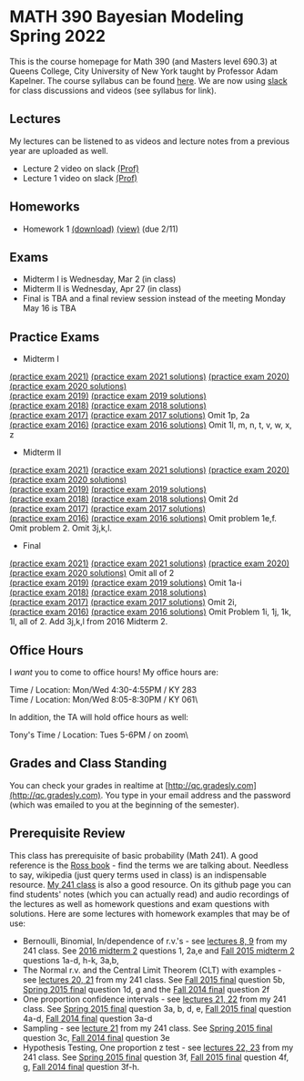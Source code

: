 # MATH 390 Bayesian Modeling Spring 2022

This is the course homepage for Math 390 (and Masters level 690.3) at Queens College, City University of New York taught by Professor Adam Kapelner. The course syllabus can be found [here](https://github.com/kapelner/QC_Math_390_Spring_2022/blob/master/syllabus/syllabus.pdf). We are now using [slack](https://slack.com/) for class discussions and videos (see syllabus for link).

## Lectures

My lectures can be listened to as videos and lecture notes from a previous year are uploaded as well.

* Lecture 2 video on slack [(Prof)](https://github.com/kapelner/QC_Math_341_Spring_2021/blob/master/lectures/lec02kap.pdf)
* Lecture 1 video on slack [(Prof)](https://github.com/kapelner/QC_Math_341_Spring_2021/blob/master/lectures/lec01kap.pdf)

## Homeworks

<!--
* Homework 8 [(download)](https://github.com/kapelner/QC_Math_390_Spring_2022/blob/master/homeworks/hw08/hw08.pdf?raw=true) [(view)](https://github.com/kapelner/QC_Math_390_Spring_2022/blob/master/homeworks/hw08/hw08.pdf) (due 5/19)
* Homework 7 [(download)](https://github.com/kapelner/QC_Math_390_Spring_2022/blob/master/homeworks/hw07/hw07.pdf?raw=true) [(view)](https://github.com/kapelner/QC_Math_390_Spring_2022/blob/master/homeworks/hw07/hw07.pdf) (NOT DUE)
* Homework 6 [(download)](https://github.com/kapelner/QC_Math_390_Spring_2022/blob/master/homeworks/hw06/hw06.pdf?raw=true) [(view)](https://github.com/kapelner/QC_Math_390_Spring_2022/blob/master/homeworks/hw06/hw06.pdf) (due 4/26)
* Homework 5 [(download)](https://github.com/kapelner/QC_Math_390_Spring_2022/blob/master/homeworks/hw05/hw05.pdf?raw=true) [(view)](https://github.com/kapelner/QC_Math_390_Spring_2022/blob/master/homeworks/hw05/hw05.pdf) (due 4/18)
* Homework 4 [(download)](https://github.com/kapelner/QC_Math_390_Spring_2022/blob/master/homeworks/hw04/hw04.pdf?raw=true) [(view)](https://github.com/kapelner/QC_Math_390_Spring_2022/blob/master/homeworks/hw04/hw04.pdf) (due 4/11)
* Homework 3 [(download)](https://github.com/kapelner/QC_Math_390_Spring_2022/blob/master/homeworks/hw03/hw03.pdf?raw=true) [(view)](https://github.com/kapelner/QC_Math_390_Spring_2022/blob/master/homeworks/hw03/hw03.pdf) (due 3/21)
* Homework 2 [(download)](https://github.com/kapelner/QC_Math_390_Spring_2022/blob/master/homeworks/hw02/hw02.pdf?raw=true) [(view)](https://github.com/kapelner/QC_Math_390_Spring_2022/blob/master/homeworks/hw02/hw02.pdf) (due 2/28)-->
* Homework 1 [(download)](https://github.com/kapelner/QC_Math_390_Spring_2022/blob/master/homeworks/hw01/hw01.pdf?raw=true) [(view)](https://github.com/kapelner/QC_Math_390_Spring_2022/blob/master/homeworks/hw01/hw01.pdf) (due 2/11)


## Exams

* Midterm I is Wednesday, Mar 2 (in class)
* Midterm II is Wednesday, Apr 27 (in class)
* Final is TBA and a final review session instead of the meeting Monday May 16 is TBA

## Practice Exams

* Midterm I

[(practice exam 2021)](https://github.com/kapelner/QC_Math_341_Spring_2021/blob/master/exams/midterm1/midterm1.pdf) [(practice exam 2021 solutions)](https://github.com/kapelner/QC_Math_341_Spring_2021/blob/master/exams/midterm1/midterm1_solutions.pdf)
[(practice exam 2020)](https://github.com/kapelner/QC_Math_341_Spring_2020/blob/master/exams/midterm1/midterm1.pdf) [(practice exam 2020 solutions)](https://github.com/kapelner/QC_Math_341_Spring_2020/blob/master/exams/midterm1/midterm1_solutions.pdf)\
[(practice exam 2019)](https://github.com/kapelner/QC_Math_341_Spring_2019/blob/master/exams/midterm1/midterm1.pdf) [(practice exam 2019 solutions)](https://github.com/kapelner/QC_Math_341_Spring_2019/blob/master/exams/midterm1/midterm1_solutions.pdf)\
[(practice exam 2018)](https://github.com/kapelner/QC_Math_341_Spring_2018/blob/master/exams/midterm1/midterm1.pdf) [(practice exam 2018 solutions)](https://github.com/kapelner/QC_Math_341_Spring_2018/blob/master/exams/midterm1/midterm1_solutions.pdf)\
[(practice exam 2017)](https://github.com/kapelner/QC_Math_341_Spring_2017/blob/master/exams/midterm1/midterm1.pdf) [(practice exam 2017 solutions)](https://github.com/kapelner/QC_Math_341_Spring_2017/blob/master/exams/midterm1/midterm1_solutions.pdf) Omit 1p, 2a\
[(practice exam 2016)](https://github.com/kapelner/QC_Math_390.03-02_Spr_2016/blob/master/exams/midterm1/midterm1.pdf) [(practice exam 2016 solutions)](https://github.com/kapelner/QC_Math_390.03-02_Spr_2016/blob/master/exams/midterm1/midterm1_solutions.pdf) Omit 1l, m, n, t, v, w, x, z

* Midterm II

[(practice exam 2021)](https://github.com/kapelner/QC_Math_341_Spring_2021/blob/master/exams/midterm2/midterm2.pdf) [(practice exam 2021 solutions)](https://github.com/kapelner/QC_Math_341_Spring_2021/blob/master/exams/midterm2/midterm2_solutions.pdf)
[(practice exam 2020)](https://github.com/kapelner/QC_Math_341_Spring_2020/blob/master/exams/midterm2/midterm2.pdf) [(practice exam 2020 solutions)](https://github.com/kapelner/QC_Math_341_Spring_2020/blob/master/exams/midterm2/midterm2_solutions.pdf)\
[(practice exam 2019)](https://github.com/kapelner/QC_Math_341_Spring_2019/blob/master/exams/midterm2/midterm2.pdf) [(practice exam 2019 solutions)](https://github.com/kapelner/QC_Math_341_Spring_2019/blob/master/exams/midterm2/midterm2_solutions.pdf)\
[(practice exam 2018)](https://github.com/kapelner/QC_Math_341_Spring_2018/blob/master/exams/midterm2/midterm2.pdf) [(practice exam 2018 solutions)](https://github.com/kapelner/QC_Math_341_Spring_2018/blob/master/exams/midterm2/midterm2_solutions.pdf) Omit 2d\
[(practice exam 2017)](https://github.com/kapelner/QC_Math_341_Spring_2017/blob/master/exams/midterm2/midterm2.pdf) [(practice exam 2017 solutions)](https://github.com/kapelner/QC_Math_341_Spring_2017/blob/master/exams/midterm2/midterm2_solutions.pdf)\
[(practice exam 2016)](https://github.com/kapelner/QC_Math_390.03-02_Spr_2016/blob/master/exams/midterm2/midterm2.pdf) [(practice exam 2016 solutions)](https://github.com/kapelner/QC_Math_390.03-02_Spr_2016/blob/master/exams/midterm2/midterm2_solutions.pdf) Omit problem 1e,f. Omit problem 2. Omit 3j,k,l.

* Final

[(practice exam 2021)](https://github.com/kapelner/QC_Math_341_Spring_2021/blob/master/exams/final/final.pdf) [(practice exam 2021 solutions)](https://github.com/kapelner/QC_Math_341_Spring_2021/blob/master/exams/final/final_solutions.pdf)
[(practice exam 2020)](https://github.com/kapelner/QC_Math_341_Spring_2020/blob/master/exams/final/final.pdf) [(practice exam 2020 solutions)](https://github.com/kapelner/QC_Math_341_Spring_2020/blob/master/exams/final/final_solutions.pdf) Omit all of 2\
[(practice exam 2019)](https://github.com/kapelner/QC_Math_341_Spring_2019/blob/master/exams/final/final.pdf) [(practice exam 2019 solutions)](https://github.com/kapelner/QC_Math_341_Spring_2019/blob/master/exams/final/final_solutions.pdf) Omit 1a-i\
[(practice exam 2018)](https://github.com/kapelner/QC_Math_341_Spring_2018/blob/master/exams/final/final.pdf) [(practice exam 2018 solutions)](https://github.com/kapelner/QC_Math_341_Spring_2018/blob/master/exams/final/final_solutions.pdf)\
[(practice exam 2017)](https://github.com/kapelner/QC_Math_341_Spring_2017/blob/master/exams/final/final.pdf) [(practice exam 2017 solutions)](https://github.com/kapelner/QC_Math_341_Spring_2017/blob/master/exams/final/final_solutions.pdf) Omit 2i, \
[(practice exam 2016)](https://github.com/kapelner/QC_Math_390.03-02_Spr_2016/blob/master/exams/final/final.pdf) [(practice exam 2016 solutions)](https://github.com/kapelner/QC_Math_390.03-02_Spr_2016/blob/master/exams/final/final_solutions.pdf) Omit Problem 1i, 1j, 1k, 1l, all of 2. Add 3j,k,l from 2016 Midterm 2.

## Office Hours

I *want* you to come to office hours! My office hours are:

Time / Location: Mon/Wed 4:30-4:55PM / KY 283\
Time / Location: Mon/Wed 8:05-8:30PM / KY 061\

In addition, the TA will hold office hours as well:

Tony's Time / Location: Tues 5-6PM / on zoom\

## Grades and Class Standing

You can check your grades in realtime at [http://qc.gradesly.com](http://qc.gradesly.com). You type in your email address and the password (which was emailed to you at the beginning of the semester).


## Prerequisite Review

This class has prerequisite of basic probability (Math 241). A good reference is the [Ross book](https://www.amazon.com/First-Course-Probability-6th/dp/0130338516/ref=sr_1_6?ie=UTF8&qid=1504062810&sr=8-6&keywords=probability+ross) - find the terms we are talking about. Needless to say, wikipedia (just query terms used in class) is an indispensable resource. [My 241 class](https://github.com/kapelner/QC_Math_241_Fall_2016) is also a good resource. On its github page you can find students' notes (which you can actually read) and audio recordings of the lectures as well as homework questions and exam questions with solutions. Here are some lectures with homework examples that may be of use:

* Bernoulli, Binomial, In/dependence of r.v.'s - see [lectures 8, 9](https://github.com/kapelner/QC_Math_241_Fall_2016) from my 241 class. See [2016 midterm 2](https://github.com/kapelner/QC_Math_241_Fall_2016/blob/master/exams/midterm2/midterm2_solutions.pdf) questions 1, 2a,e and [Fall 2015 midterm 2](https://github.com/kapelner/QC_Math_241_Fall_2015/blob/master/exams/midterm2/midterm2_solutions.pdf) questions 1a-d, h-k, 3a,b, 
* The Normal r.v. and the Central Limit Theorem (CLT) with examples - see [lectures 20, 21](https://github.com/kapelner/QC_Math_241_Fall_2016) from my 241 class. See [Fall 2015 final](https://github.com/kapelner/QC_Math_241_Fall_2015/blob/master/exams/midterm2/midterm2_solutions.pdf) question 5b, [Spring 2015 final](https://github.com/kapelner/QC_Math_241_Spring_2015/blob/master/exams/final/final_solutions.pdf) question 1d, g and the [Fall 2014 final](https://github.com/kapelner/QC_Math_241_Fall_2014_15/blob/master/exams/final/final_solutions.pdf) question 2f
* One proportion confidence intervals - see [lectures 21, 22](https://github.com/kapelner/QC_Math_241_Fall_2016) from my 241 class. See [Spring 2015 final](https://github.com/kapelner/QC_Math_241_Spring_2015/blob/master/exams/final/final_solutions.pdf) question 3a, b, d, e, [Fall 2015 final](https://github.com/kapelner/QC_Math_241_Fall_2015/blob/master/exams/midterm2/midterm2_solutions.pdf) question 4a-d, [Fall 2014 final](https://github.com/kapelner/QC_Math_241_Fall_2014_15/blob/master/exams/final/final_solutions.pdf) question 3a-d
* Sampling - see [lecture 21](https://github.com/kapelner/QC_Math_241_Fall_2016) from my 241 class. See [Spring 2015 final](https://github.com/kapelner/QC_Math_241_Spring_2015/blob/master/exams/final/final_solutions.pdf) question 3c, [Fall 2014 final](https://github.com/kapelner/QC_Math_241_Fall_2014_15/blob/master/exams/final/final_solutions.pdf) question 3e
* Hypothesis Testing, One proportion z test - see [lectures 22, 23](https://github.com/kapelner/QC_Math_241_Fall_2016) from my 241 class. See [Spring 2015 final](https://github.com/kapelner/QC_Math_241_Spring_2015/blob/master/exams/final/final_solutions.pdf) question 3f, [Fall 2015 final](https://github.com/kapelner/QC_Math_241_Fall_2015/blob/master/exams/midterm2/midterm2_solutions.pdf) question 4f, g, [Fall 2014 final](https://github.com/kapelner/QC_Math_241_Fall_2014_15/blob/master/exams/final/final_solutions.pdf) question 3f-h.
